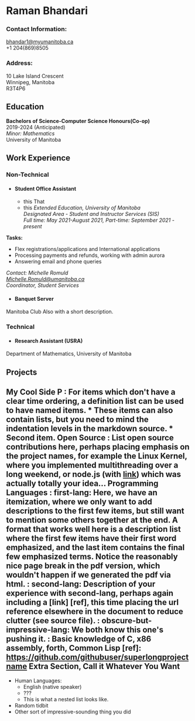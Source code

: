 # Raman Bhandari

### Contact Information:
bhandar1@myumanitoba.ca \
+1 204(869)8505

### Address:

10 Lake Island Crescent \
Winnipeg, Manitoba \
R3T4P6


Education
---------


**Bachelors of Science-Computer Science Honours(Co-op)** \
2019-2024 (Anticipated) \
*Minor: Mathematics* \
University of Manitoba


Work Experience
----------
### Non-Technical

* #### **Student Office Assistant** 
  * this
That
  * this
*Extended Education, University of Manitoba* \
*Designated Area - Student and Instructor Services (SIS)* \
*Full time: May 2021-August 2021, Part-time: September 2021 - present* 

**Tasks:**
  - Flex registrations/applications and International applications
  - Processing payments and refunds, working with admin aurora
  - Answering email and phone queries 

*Contact: Michelle Romuld \
         Michelle.Romuld@umanitoba.ca \
         Coordinator, Student Services*

* #### **Banquet Server** 
Manitoba Club  Also with a short description.

### Technical

* #### **Research Assistant (USRA)** 
Department of Mathematics, University of Manitoba 

## Projects

My Cool Side P
:   For items which don't have a clear time ordering, a definition
    list can be used to have named items.
    * These items can also contain lists, but you need to mind the
      indentation levels in the markdown source.
    * Second item.
Open Source
:   List open source contributions here, perhaps placing emphasis on
    the project names, for example the **Linux Kernel**, where you
    implemented multithreading over a long weekend, or **node.js**
    (with [link](http://nodejs.org)) which was actually totally
    your idea...
Programming Languages
:   **first-lang:** Here, we have an itemization, where we only want
    to add descriptions to the first few items, but still want to
    mention some others together at the end. A format that works well
    here is a description list where the first few items have their
    first word emphasized, and the last item contains the final few
    emphasized terms. Notice the reasonably nice page break in the pdf
    version, which wouldn't happen if we generated the pdf via html.
:   **second-lang:** Description of your experience with second-lang,
    perhaps again including a [link] [ref], this time placing the url
    reference elsewhere in the document to reduce clutter (see source
    file). 
:   **obscure-but-impressive-lang:** We both know this one's pushing
    it.
:   Basic knowledge of **C**, **x86 assembly**, **forth**, **Common Lisp**
[ref]: https://github.com/githubuser/superlongprojectname
Extra Section, Call it Whatever You Want
----------------------------------------
* Human Languages:
     * English (native speaker)
     * ???
     * This is what a nested list looks like.
* Random tidbit
* Other sort of impressive-sounding thing you did
